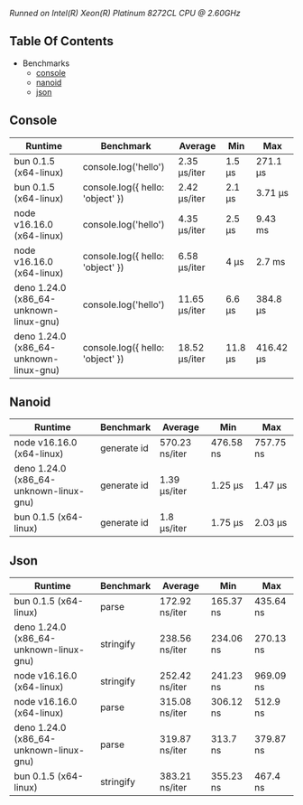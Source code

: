*Runned on Intel(R) Xeon(R) Platinum 8272CL CPU @ 2.60GHz*

## Table Of Contents

- Benchmarks
   - [console](#console)
   - [nanoid](#nanoid)
   - [json](#json)

## Console
| Runtime                                | Benchmark                        | Average       | Min     | Max       |
| -------------------------------------- | -------------------------------- | ------------- | ------- | --------- |
| bun 0.1.5 (x64-linux)                  | console.log('hello')             | 2.35 µs/iter  | 1.5 µs  | 271.1 µs  |
| bun 0.1.5 (x64-linux)                  | console.log({ hello: 'object' }) | 2.42 µs/iter  | 2.1 µs  | 3.71 µs   |
| node v16.16.0 (x64-linux)              | console.log('hello')             | 4.35 µs/iter  | 2.5 µs  | 9.43 ms   |
| node v16.16.0 (x64-linux)              | console.log({ hello: 'object' }) | 6.58 µs/iter  | 4 µs    | 2.7 ms    |
| deno 1.24.0 (x86_64-unknown-linux-gnu) | console.log('hello')             | 11.65 µs/iter | 6.6 µs  | 384.8 µs  |
| deno 1.24.0 (x86_64-unknown-linux-gnu) | console.log({ hello: 'object' }) | 18.52 µs/iter | 11.8 µs | 416.42 µs |

## Nanoid
| Runtime                                | Benchmark   | Average        | Min       | Max       |
| -------------------------------------- | ----------- | -------------- | --------- | --------- |
| node v16.16.0 (x64-linux)              | generate id | 570.23 ns/iter | 476.58 ns | 757.75 ns |
| deno 1.24.0 (x86_64-unknown-linux-gnu) | generate id | 1.39 µs/iter   | 1.25 µs   | 1.47 µs   |
| bun 0.1.5 (x64-linux)                  | generate id | 1.8 µs/iter    | 1.75 µs   | 2.03 µs   |

## Json
| Runtime                                | Benchmark | Average        | Min       | Max       |
| -------------------------------------- | --------- | -------------- | --------- | --------- |
| bun 0.1.5 (x64-linux)                  | parse     | 172.92 ns/iter | 165.37 ns | 435.64 ns |
| deno 1.24.0 (x86_64-unknown-linux-gnu) | stringify | 238.56 ns/iter | 234.06 ns | 270.13 ns |
| node v16.16.0 (x64-linux)              | stringify | 252.42 ns/iter | 241.23 ns | 969.09 ns |
| node v16.16.0 (x64-linux)              | parse     | 315.08 ns/iter | 306.12 ns | 512.9 ns  |
| deno 1.24.0 (x86_64-unknown-linux-gnu) | parse     | 319.87 ns/iter | 313.7 ns  | 379.87 ns |
| bun 0.1.5 (x64-linux)                  | stringify | 383.21 ns/iter | 355.23 ns | 467.4 ns  |

